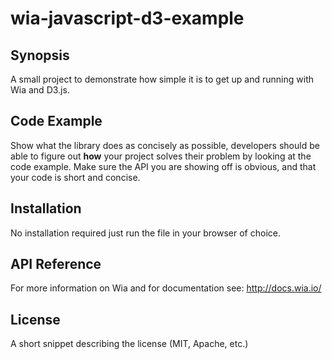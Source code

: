 # wia-javascript-d3-example

## Synopsis

A small project to demonstrate how simple it is to get up and running with Wia and D3.js.

## Code Example

Show what the library does as concisely as possible, developers should be able to figure out **how** your project solves their problem by looking at the code example. Make sure the API you are showing off is obvious, and that your code is short and concise.

## Installation

No installation required just run the file in your browser of choice.

## API Reference

For more information on Wia and for documentation see: http://docs.wia.io/ 

## License

A short snippet describing the license (MIT, Apache, etc.)
